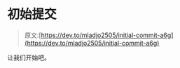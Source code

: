 # 初始提交

> 原文:[https://dev.to/mladjo2505/initial-commit-a6g](https://dev.to/mladjo2505/initial-commit-a6g)

让我们开始吧。